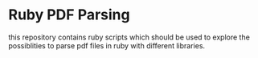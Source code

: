# Ruby PDF Parsing

this repository contains ruby scripts which should be used to explore the possiblities to parse pdf files in ruby with different libraries.
